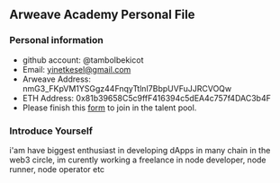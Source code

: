 ## Arweave Academy Personal File

### Personal information

- github account: @tambolbekicot 
- Email: yinetkesel@gmail.com 
- Arweave Address: nmG3_FKpVM1YSGgz44FnqyTtlnI7BbpUVFuJJRCVOQw 
- ETH Address: 0x81b39658C5c9ffF416394c5dEA4c757f4DAC3b4F 
- Please finish this [form](https://docs.google.com/forms/d/e/1FAIpQLSfWA5fIIcBgmRppm3jNz5vmf9Mai_QMVil-2pO4r7YKn_Zhtw/viewform?usp=sf_link)
to join in the talent pool.

### Introduce Yourself 
i'am have biggest enthusiast in developing
dApps in many chain in the web3 circle, im curently working a freelance
in node developer, node runner, node operator etc
